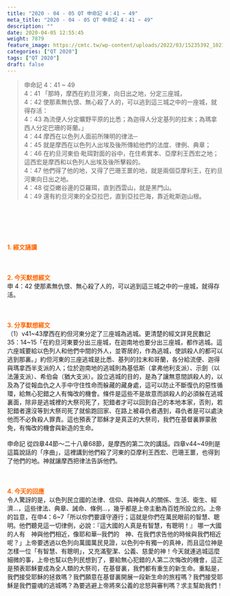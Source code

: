 ```yaml
---
title: "2020 - 04 - 05 QT 申命記 4：41 ~ 49"
meta_title: "2020 - 04 - 05 QT 申命記 4：41 ~ 49"
description: ""
date: 2020-04-05 12:55:45
weight: 7879
feature_image: https://cmtc.tw/wp-content/uploads/2022/03/15235392_10211799862337740_180693556567566654_o-1.webp
categories: ["QT 2020"]
tags: ["QT 2020"]
draft: false
---
```


<blockquote>申命記 4：41 ~ 49<br />
4：41 「那時，摩西在約旦河東，向日出之地，分定三座城，<br />
4：42 使那素無仇恨、無心殺了人的，可以逃到這三城之中的一座城，就得存活：<br />
4：43 為流便人分定曠野平原的比悉；為迦得人分定基列的拉末；為瑪拿西人分定巴珊的哥蘭。」<br />
4：44 摩西在以色列人面前所陳明的律法─<br />
4：45 就是摩西在以色列人出埃及後所傳給他們的法度、律例、典章；<br />
4：46 在約旦河東伯‧毗珥對面的谷中，在住希實本、亞摩利王西宏之地；這西宏是摩西和以色列人出埃及後所擊殺的。<br />
4：47 他們得了他的地，又得了巴珊王噩的地，就是兩個亞摩利王，在約旦河東向日出之地。<br />
4：48 從亞嫩谷邊的亞羅珥，直到西雲山，就是黑門山。<br />
4：49 還有約旦河東的全亞拉巴，直到亞拉巴海，靠近毗斯迦山根。</blockquote><br />
&nbsp;<br />
<br />
&nbsp;<br />
<br />
<span style="color: #ff6600;"><strong>1. </strong><strong>經文誦讀</strong></span><br />
<br />
<span style="color: #ff6600;"><strong> </strong></span><br />
<br />
<span style="color: #ff6600;"><strong>2. 今天默想</strong><strong>經文<br />
</strong></span>申 4：42 使那素無仇恨、無心殺了人的，可以逃到這三城之中的一座城，就得存活。<br />
<br />
&nbsp;<br />
<br />
<span style="color: #ff6600;"><strong>3. 分享默想經文<br />
</strong></span>（1）v41~43摩西在約但河東分定了三座城為逃城。更清楚的經文詳見民數記35：14~15「在約旦河東要分出三座城，在迦南地也要分出三座城，都作逃城。這六座城要給以色列人和他們中間的外人，並寄居的，作為逃城，使誤殺人的都可以逃到那裏。」約但河東的三座逃城是比悉、基列的拉末和哥蘭，各分給流便、迦得與瑪拿西半支派的人；位於迦南地的逃城則為基低斯（拿弗他利支派）、示劍（以法蓮支派）、希伯侖（猶大支派）。設立逃城的目的，是為了讓無意間誤殺人的，以及為了從報血仇之人手中守住性命而躲藏的藏身處，這可以防止不斷復仇的惡性循環，給無心犯錯之人有悔改的機會。條件是這些不是故意而誤殺人的必須躲在逃城裏面，除非是逃城裡的大祭司死了，犯錯者才可以回到自己的本地本家，否則，若犯錯者還沒等到大祭司死了就偷跑回家、在路上被尋仇者遇到，尋仇者是可以處決他而不必負殺人罪責。這也預表了耶穌才是真正的大祭司，我們在基督裏罪蒙赦免，有悔改的機會與新造的生命。<br />
<br />
申命記 從四章44節～二十八章68節，是摩西的第二次的講話。四章v44~49則是這篇說話的「序曲」，這裡講到他們殺了河東的亞摩利王西宏、巴珊王噩，也得到了他們的地。神就讓摩西把律法告訴他們。<br />
<br />
&nbsp;<br />
<br />
<span style="color: #ff6600;"><strong>4. 今天的回應<br />
</strong></span>令人驚訝的是，以色列民立國的法律、信仰、與神與人的關係、生活、衛生、經濟…，這些律法、典章、誡命、條例…，幾乎都是上帝主動為百姓所設立的。上帝的旨意，在申4：6~7「所以你們要謹守遵行；這就是你們在萬民眼前的智慧、聰明。他們聽見這一切律例，必說：『這大國的人真是有智慧，有聰明！』 哪一大國的人有　神與他們相近，像耶和華─我們的　神、在我們求告他的時候與我們相近呢？」上帝要透過以色列向萬國萬民見證，以色列中有獨一的真神，而且這位神是怎樣一位「有智慧、有聰明」，又充滿聖潔、公義、慈愛的神！今天就連逃城這麼細微的事，上帝也幫以色列民想到了，要給無心犯錯的人第二次悔改的機會，這正是預表耶穌要成為全人類的大祭司，在基督裏，我們都有重生的新生命。重點是，我們接受耶穌的拯救嗎？我們願意在基督裏開展一段新生命的旅程嗎？我們接受耶穌是我們靈魂的逃城嗎？為要逃避上帝將來公義的忿怒與審判嗎？求主幫助我們！<br />
<br />
&nbsp;
        